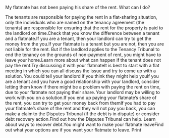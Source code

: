 My flatmate has not been paying his share of the rent. What can I do?

The tenants are responsible for paying the rent In a flat-sharing situation, only the individuals who are named on the tenancy agreement (the tenants) are responsible for ensuring that the rent for the property is paid to the landlord on time.Check that you know the difference between a tenant and a flatmate.If you are a tenant, then your landlord can try to get the money from the you.If your flatmate is a tenant but you are not, then you are not liable for the rent. But if the landlord applies to the Tenancy Tribunal to end the tenancy on the grounds of non-payment of rent, you might have to leave your home.Learn more about what can happen if the tenant does not pay the rent.Try discussing it with your flatmateIt is best to start with a flat meeting in which you can all discuss the issue and try to come up with a solution. You could tell your landlord if you think they might help youIf you are a tenant and you have a good relationship with your landlord, consider letting them know if there might be a problem with paying the rent on time, due to your flatmate not paying their share. Your landlord may be willing to work with you on a solution.If you end up paying your flatmate’s share of the rent, you can try to get your money back from themIf you had to pay your flatmate’s share of the rent and they will not pay you back, you can make a claim to the Disputes Tribunal (if the debt is in dispute) or consider debt recovery action.Find out how the Disputes Tribunal can help. Learn about ways to recover debt.You might want to make your flatmate leaveFind out what your options are if you want your flatmate to leave.  Print 